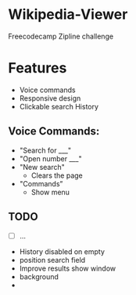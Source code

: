 # Wikipedia-Viewer
Freecodecamp Zipline challenge

# Features
- Voice commands
- Responsive design
- Clickable search History

## Voice Commands:
  - "Search for \_\_\_"
  - "Open number \_\_\_"
  - "New search"
	- Clears the page
  - "Commands”
	- Show menu
		  

## TODO
  - [ ] ...
- History disabled on empty
- position search field
- Improve results show window
- background
- 